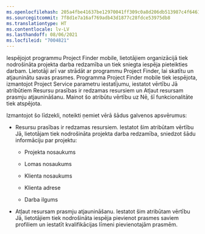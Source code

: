 ```yaml
---
ms.openlocfilehash: 205a4fbe41637be12970041ff309c0a8d206db513987c4f64610e842183ed781
ms.sourcegitcommit: 7f8d1e7a16af769adb43d1877c28fdce53975db8
ms.translationtype: HT
ms.contentlocale: lv-LV
ms.lasthandoff: 08/06/2021
ms.locfileid: "7004821"
---
```

Iespējojot programmu Project Finder mobile, lietotājiem organizācijā tiek nodrošināta projekta darba redzamība un tiek sniegta iespēja pieteikties darbam. Lietotāji arī var strādāt ar programmu Project Finder, lai skatītu un atjauninātu savas prasmes. Programma Project Finder mobile tiek iespējota, izmantojot Project Service parametru iestatījumu, iestatot vērtību Jā atribūtiem Resursu prasības ir redzamas resursiem un Atļaut resursam prasmju atjaunināšanu. Mainot šo atribūtu vērtību uz Nē, šī funkcionalitāte tiek atspējota.  
  
 Izmantojot šo līdzekli, noteikti ņemiet vērā šādus galvenos apsvērumus:  
  
-   Resursu prasības ir redzamas resursiem. Iestatot šim atribūtam vērtību Jā, lietotājam tiek nodrošināta projekta darba redzamība, sniedzot šādu informāciju par projektu:  
  
    -   Projekta nosaukums  
  
    -   Lomas nosaukums  
  
    -   Klienta nosaukums  
  
    -   Klienta adrese  
  
    -   Darba ilgums  
  
-   Atļaut resursam prasmju atjaunināšanu. Iestatot šim atribūtam vērtību Jā, lietotājiem tiek nodrošināta iespēja pievienot prasmes saviem profiliem un iestatīt kvalifikācijas līmeni pievienotajām prasmēm.
